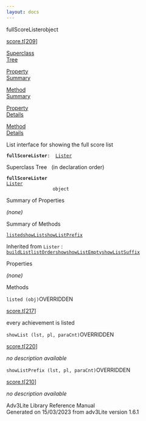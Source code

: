 ```yaml
---
layout: docs
---
```

<span class="title">fullScoreLister</span><span class="type">object</span>

[score.t](../file/score.t.html)\[[209](../source/score.t.html#209)\]

[Superclass  
Tree](#_SuperClassTree_)

[Property  
Summary](#_PropSummary_)

[Method  
Summary](#_MethodSummary_)

[Property  
Details](#_Properties_)

[Method  
Details](#_Methods_)

<div class="fdesc">

List interface for showing the full score list

**`fullScoreLister`**` :   `[`Lister`](../object/Lister.html)

</div>

<span id="_SuperClassTree_"></span>

<div class="mjhd">

<span class="hdln">Superclass Tree</span>   (in declaration order)

</div>

**`fullScoreLister`**  
[`Lister`](../object/Lister.html)  
`                 object`  
<span id="_PropSummary_"></span>

<div class="mjhd">

<span class="hdln">Summary of Properties</span>  

</div>





*(none)* <span id="_MethodSummary_"></span>

<div class="mjhd">

<span class="hdln">Summary of Methods</span>  

</div>

[`listed`](#listed)[`showList`](#showList)[`showListPrefix`](#showListPrefix)

Inherited from `Lister` :  
[`buildList`](../object/Lister.html#buildList)[`listOrder`](../object/Lister.html#listOrder)[`show`](../object/Lister.html#show)[`showListEmpty`](../object/Lister.html#showListEmpty)[`showListSuffix`](../object/Lister.html#showListSuffix)

<span id="_Properties_"></span>

<div class="mjhd">

<span class="hdln">Properties</span>  

</div>

*(none)* <span id="_Methods_"></span>

<div class="mjhd">

<span class="hdln">Methods</span>  

</div>

<span id="listed"></span>

`listed (obj)`<span class="rem">OVERRIDDEN</span>

[score.t](../file/score.t.html)\[[217](../source/score.t.html#217)\]

<div class="desc">

every achievement is listed

</div>

<span id="showList"></span>

`showList (lst, pl, paraCnt)`<span class="rem">OVERRIDDEN</span>

[score.t](../file/score.t.html)\[[220](../source/score.t.html#220)\]

<div class="desc">

*no description available*

</div>

<span id="showListPrefix"></span>

`showListPrefix (lst, pl, paraCnt)`<span class="rem">OVERRIDDEN</span>

[score.t](../file/score.t.html)\[[210](../source/score.t.html#210)\]

<div class="desc">

*no description available*

</div>

<div class="ftr">

Adv3Lite Library Reference Manual  
Generated on 15/03/2023 from adv3Lite version 1.6.1

</div>
